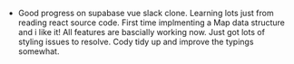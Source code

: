 ---
---

- Good progress on supabase vue slack clone. Learning lots just from reading react source code. First time implmenting a Map data structure and i like it! All features are bascially working now. Just got lots of styling issues to resolve. Cody tidy up and improve the typings somewhat.
